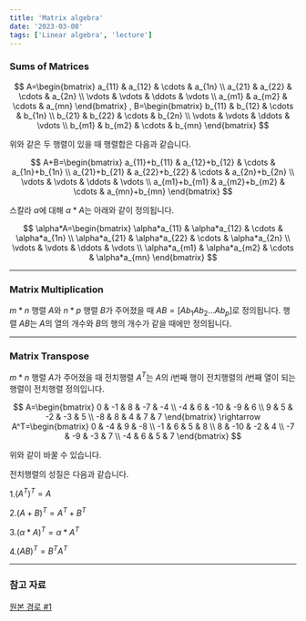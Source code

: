 ```yaml
---
title: 'Matrix algebra'
date: '2023-03-08'
tags: ['Linear algebra', 'lecture']
---
```


### Sums of Matrices

$$
A=\begin{bmatrix} a_{11} & a_{12} & \cdots & a_{1n} \\
a_{21} & a_{22} & \cdots & a_{2n} \\
\vdots & \vdots & \ddots & \vdots \\
a_{m1} & a_{m2} & \cdots & a_{mn}
\end{bmatrix} ,
B=\begin{bmatrix} b_{11} & b_{12} & \cdots & b_{1n} \\
b_{21} & b_{22} & \cdots & b_{2n} \\
\vdots & \vdots & \ddots & \vdots \\
b_{m1} & b_{m2} & \cdots & b_{mn}
\end{bmatrix}
$$

위와 같은 두 행렬이 있을 때 행렬합은 다음과 같습니다.

$$
A+B=\begin{bmatrix} a_{11}+b_{11} & a_{12}+b_{12} & \cdots & a_{1n}+b_{1n} \\
a_{21}+b_{21} & a_{22}+b_{22} & \cdots & a_{2n}+b_{2n} \\
\vdots & \vdots & \ddots & \vdots \\
a_{m1}+b_{m1} & a_{m2}+b_{m2} & \cdots & a_{mn}+b_{mn}
\end{bmatrix}
$$

스칼라 $\alpha$에 대해 $\alpha*A$는 아래와 같이 정의됩니다.

$$
\alpha*A=\begin{bmatrix} \alpha*a_{11} & \alpha*a_{12} & \cdots & \alpha*a_{1n} \\
\alpha*a_{21} & \alpha*a_{22} & \cdots & \alpha*a_{2n} \\
\vdots & \vdots & \ddots & \vdots \\
\alpha*a_{m1} & \alpha*a_{m2} & \cdots & \alpha*a_{mn}
\end{bmatrix}
$$

---

### Matrix Multiplication

$m*n$ 행렬 $A$와 $n*p$ 행렬 $B$가 주어졌을 때 $AB=[Ab_1 Ab_2 \dots Ab_p]$로 정의됩니다. 행렬 $AB$는 $A$의 열의 개수와 $B$의 행의 개수가 같을 때에만 정의됩니다.

---

### Matrix Transpose

$m*n$ 행렬 $A$가 주어졌을 때 전치행렬 $A^T$는 $A$의 $i$번째 행이 전치행렬의 $i$번째 열이 되는 행렬이 전치행렬 정의입니다.

$$
A=\begin{bmatrix} 0 & -1 & 8 & -7 & -4 \\
-4 & 6 & -10 & -9 & 6 \\
9 & 5 & -2 & -3 & 5 \\
-8 & 8 & 4 & 7 & 7
\end{bmatrix}
\rightarrow
A^T=\begin{bmatrix} 0 & -4 & 9 & -8 \\
-1 & 6 & 5 & 8 \\
8 & -10 & -2 & 4 \\
-7 & -9 & -3 & 7 \\
-4 & 6 & 5 & 7
\end{bmatrix}
$$

위와 같이 바꿀 수 있습니다.

전치행렬의 성질은 다음과 같습니다.

1.$(A^T)^T=A$

2.$(A+B)^T=A^T+B^T$

3.$(\alpha*A)^T=\alpha*A^T$

4.$(AB)^T=B^TA^T$

---

### 참고 자료

[원본 경로 #1](https://www.geneseo.edu/~aguilar/public/assets/courses/233/main_notes.pdf)
